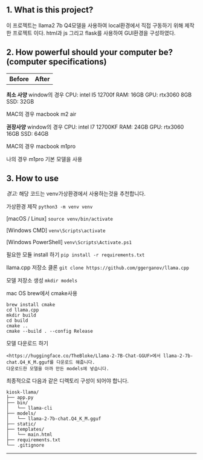 ## 1. What is this project?
이 프로젝트는 llama2 7b Q4모델을 사용하여 local환경에서 직접 구동하기 위해 제작한 프로젝트 이다.
html과 js 그리고 flask를 사용하여 GUI환경을 구성하였다.

## 2. How powerful should your computer be? (computer specifications)

<table>
  <tr>
    <th>Before</th>
    <th>After</th>
  </tr>
</table>
    

**최소 사양**
window의 경우
CPU: intel I5 12700f
RAM: 16GB
GPU: rtx3060 8GB
SSD: 32GB

MAC의 경우 macbook m2 air

**권장사양**
window의 경우
CPU: intel I7 12700KF
RAM: 24GB
GPU: rtx3060 16GB
SSD: 64GB

MAC의 경우 macbook m1pro 

나의 경우 m1pro 기본 모델을 사용

## 3. How to use
*경고:* 해당 코드는 venv가상환경에서 사용하는것을 추천합니다.

가상환경 제작
`python3 -m venv venv`

[macOS / Linux]
`source venv/bin/activate`

[Windows CMD]
`venv\Scripts\activate`

[Windows PowerShell]
`venv\Scripts\Activate.ps1`

필요한 모듈 install 하기
`pip install -r requirements.txt`

llama.cpp 저장소 클론
`git clone https://github.com/ggerganov/llama.cpp`

모델 저장소 생성
`mkdir models`

mac OS brew에서 cmake사용
```
brew install cmake
cd llama.cpp
mkdir build
cd build
cmake ..
cmake --build . --config Release
```

모델 다운로드 하기
```
<https://huggingface.co/TheBloke/Llama-2-7B-Chat-GGUF>에서 llama-2-7b-chat.Q4_K_M.gguf를 다운로드 해줍니다.
다운로드한 모델을 아까 만든 models에 넣습니다.
```


최종적으로 다음과 같은 디렉토리 구성이 되어야 합니다.
```
kiosk-llama/
├── app.py
├── bin/
│   └── llama-cli
├── models/
│   └── llama-2-7b-chat.Q4_K_M.gguf
├── static/
├── templates/
│   └── main.html
├── requirements.txt
└── .gitignore
```

***